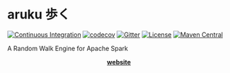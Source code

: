 # aruku 歩く
[![Continuous Integration](https://github.com/pierrenodet/aruku/actions/workflows/ci.yml/badge.svg)](https://github.com/pierrenodet/aruku/actions/workflows/ci.yml)
[![codecov](https://codecov.io/gh/pierrenodet/aruku/branch/master/graph/badge.svg)](https://codecov.io/gh/pierrenodet/aruku)
[![Gitter](https://badges.gitter.im/pierrenodet-aruku/community.svg)](https://gitter.im/pierrenodet-aruku/community?utm_source=badge&utm_medium=badge&utm_campaign=pr-badge)
[![License](https://img.shields.io/badge/license-Apache--2.0-blue.svg)](https://github.com/pierrenodet/aruku/blob/master/LICENSE)
[![Maven Central](https://img.shields.io/maven-central/v/com.github.pierrenodet/aruku-core_2.11.svg?label=maven-central&colorB=blue)](https://search.maven.org/search?q=g:%22com.github.pierrenodet%22%20AND%20a:%22aruku-core_2.11%22)

A Random Walk Engine for Apache Spark

<p align="center"><a href="https://pierrenodet.github.io/aruku"><B>website</B></a></p>
